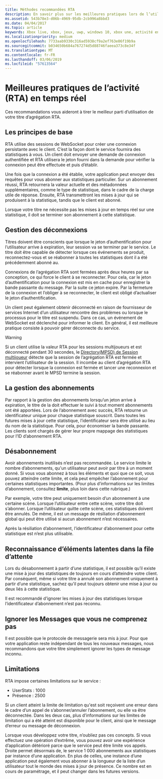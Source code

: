 ```yaml
---
title: Méthodes recommandées RTA
description: En savoir plus sur les meilleures pratiques lors de l’utilisation du service Xbox Live en temps réel activité.
ms.assetid: 543b78e3-d06b-4969-95db-2cb996a8bbd3
ms.date: 04/04/2017
ms.topic: article
keywords: Xbox live, xbox, jeux, uwp, windows 10, xbox une, activité en temps réel
ms.localizationpriority: medium
ms.openlocfilehash: 7733aab9330c316ad5938cf9a2ef763e06f19b9a
ms.sourcegitcommit: b034650b684a767274d5d88746faeea373c8e34f
ms.translationtype: MT
ms.contentlocale: fr-FR
ms.lasthandoff: 03/06/2019
ms.locfileid: "57613564"
---
```

# <a name="real-time-activity-rta-best-practices"></a>Meilleures pratiques de l’activité (RTA) en temps réel
Ces recommandations vous aideront à tirer le meilleur parti d’utilisation de votre titre d’agrégation RTA.


## <a name="the-basics"></a>Les principes de base

RTA utilise des sessions de WebSocket pour créer une connexion persistante avec le client. C’est la façon dont le service fournira des statistiques à vous. Un client doit envoyer une demande de connexion authentifiée et RTA utilisera le jeton fourni dans la demande pour vérifier la connexion peut être effectuée et puis d’établir.

Une fois que la connexion a été établie, votre application peut envoyer des requêtes pour vous abonner aux statistiques particulier. Sur un abonnement réussi, RTA retournera la valeur actuelle et des métadonnées supplémentaires, comme le type de statistique, dans le cadre de la charge utile de réponse. Ensuite, RTA transmettront les mises à jour qui se produisent à la statistique, tandis que le client est abonné.

Lorsque votre titre ne nécessite pas les mises à jour en temps réel sur une statistique, il doit se terminer son abonnement à cette statistique.


## <a name="handling-disconnects"></a>Gestion des déconnexions

Titres doivent être conscients que lorsque le jeton d’authentification pour l’utilisateur arrive à expiration, leur session va se terminer par le service. Le titre doit être capable de détecter lorsque ces événements se produit, reconnectez-vous et se réabonner à toutes les statistiques dont il a été précédemment abonné au.

Connexions de l’agrégation RTA sont fermées après deux heures par sa conception, ce qui force le client à se reconnecter. Pour cela, car le jeton d’authentification pour la connexion est mis en cache pour enregistrer la bande passante du message. Par la suite ce jeton expire. Par la fermeture de la connexion et l’obliger à se reconnecter, le client est obligé d’actualiser le jeton d’authentification.

Un client peut également obtenir déconnecté en raison de fournisseur de services Internet d’un utilisateur rencontre des problèmes ou lorsque le processus pour le titre est suspendu. Dans ce cas, un événement de WebSocket est déclenché pour informer le client. En général, il est meilleure pratique consiste à pouvoir gérer déconnecte du service.

> [!WARNING]
> Si un client utilise la valeur RTA pour les sessions multijoueurs et est déconnecté pendant 30 secondes, le [Directory(MPSD) de Session multijoueur](../multiplayer/multiplayer-appendix/multiplayer-session-directory.md) détecte que la session de l’agrégation RTA est fermée et intervient l’utilisateur de la session. Il incombe au client d’agrégation RTA pour détecter lorsque la connexion est fermée et lancer une reconnexion et se réabonner avant le MPSD termine la session.

## <a name="managing-subscriptions"></a>La gestion des abonnements

Par rapport à la gestion des abonnements lorsqu’un jeton arrive à expiration, le titre de la doit effectuer le suivi à tout moment abonnements ont été apportées. Lors de l’abonnement avec succès, RTA retourne un identificateur unique pour chaque statistique souscrit. Dans toutes les futures mises à jour cette statistique, l’identificateur sera être utilisé au lieu du nom de la statistique. Pour cela, pour économiser la bande passante. Les clients sont chargés de gérer leur propre mappage des statistiques pour l’ID d’abonnement RTA.


## <a name="unsubscribing"></a>Désabonnement

Avoir abonnements inutilisés n’est pas recommandée. Le service limite le nombre d’abonnements, qu'un utilisateur peut avoir par titre à un moment donné. Si vous vous abonnez à tous les éléments et quoi que ce soit, vous pouvez atteindre cette limite, et cela peut empêcher l’abonnement pour certaines statistiques importantes. (Pour plus d’informations sur les limites d’abonnement, consultez **limite**, plus loin dans cette rubrique.)

Par exemple, votre titre peut uniquement besoin d’un abonnement à une certaine scène. Lorsque l’utilisateur entre cette scène, votre titre doit s’abonner. Lorsque l’utilisateur quitte cette scène, ces statistiques doivent être annulés. De même, il est un message de résiliation d’abonnement global qui peut être utilisé si aucun abonnement n’est nécessaires.

Après la résiliation d’abonnement, l’identificateur d’abonnement pour cette statistique est n’est plus utilisable.


## <a name="awareness-of-latent-items-in-the-queue"></a>Reconnaissance d’éléments latentes dans la file d’attente

Lors du désabonnement à partir d’une statistique, il est possible qu’il existe une mise à jour des statistiques de toujours en cours d’atteindre votre client. Par conséquent, même si votre titre a annulé son abonnement uniquement à partir d’une statistique, sachez qu’il peut toujours obtenir une mise à jour ou deux liés à cette statistique.

Il est recommandé d’ignorer les mises à jour des statistiques lorsque l’identificateur d’abonnement n’est pas reconnu.


## <a name="ignore-messages-you-do-not-understand"></a>Ignorer les Messages que vous ne comprenez pas

Il est possible que le protocole de messagerie sera mis à jour. Pour que votre application reste indépendant de tous les nouveaux messages, nous recommandons que votre titre simplement ignorer les types de message inconnu.


## <a name="throttles"></a>Limitations

RTA impose certaines limitations sur le service :

-   UserStats : 1000
-   Présence : 2500

Si un client atteint la limite de limitation qu'est soit reçoivent une erreur dans le cadre d’un appel de s’abonner/annuler l’abonnement, ou elle va être déconnectée. Dans les deux cas, plus d’informations sur les limites de limitation qui a été atteint est disponible pour le client, ainsi que le message d’erreur ou message de déconnexion.

Lorsque vous développez votre titre, n’oubliez pas ces concepts. Si vous effectuez une opération d’extrême, vous pouvez avoir une expérience d’application détérioré parce que le service peut être limite vos appels. Droite permet désormais de, le service 1 000 abonnements aux statistiques par instance d’une application. En plus de celles, une instance d’une application peut également vous abonner à la longueur de la liste d’un utilisateur tout le monde des mises à jour de présence. Ce nombre est en cours de paramétrage, et il peut changer dans les futures versions.
